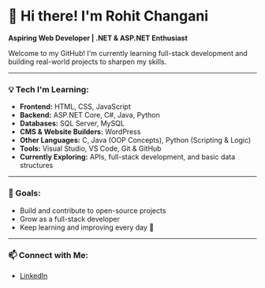 # 👋 Hi there! I'm Rohit Changani
**Aspiring Web Developer | .NET & ASP.NET Enthusiast**

Welcome to my GitHub! I'm currently learning full-stack development and building real-world projects to sharpen my skills.

---

### 💡 Tech I'm Learning:
- **Frontend:** HTML, CSS, JavaScript  
- **Backend:** ASP.NET Core, C#, Java, Python  
- **Databases:** SQL Server, MySQL
- **CMS & Website Builders:** WordPress 
- **Other Languages:** C, Java (OOP Concepts), Python (Scripting & Logic)  
- **Tools:** Visual Studio, VS Code, Git & GitHub  
- **Currently Exploring:** APIs, full-stack development, and basic data structures

---

### 🎯 Goals:
- Build and contribute to open-source projects  
- Grow as a full-stack developer  
- Keep learning and improving every day 🚀

---

### 📫 Connect with Me:
- [LinkedIn](https://www.linkedin.com/in/rohit-changani/)
